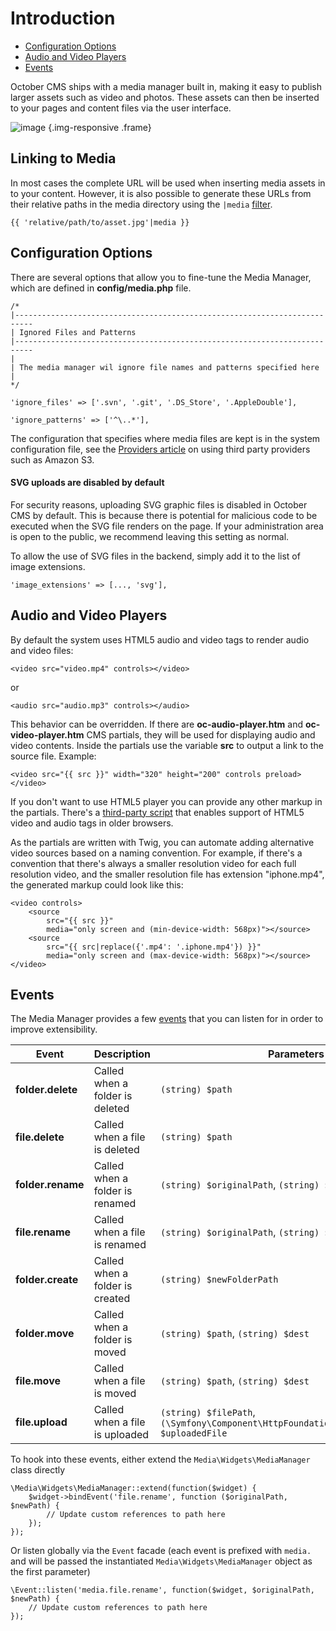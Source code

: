 # Introduction

- [Configuration Options](#configuration-options)
- [Audio and Video Players](#audio-and-video-players)
- [Events](#events)

October CMS ships with a media manager built in, making it easy to publish larger assets such as video and photos. These assets can then be inserted to your pages and content files via the user interface.

![image](https://github.com/octobercms/docs/blob/develop/images/media-manager.png?raw=true) {.img-responsive .frame}

<a name="media-links"></a>
## Linking to Media

In most cases the complete URL will be used when inserting media assets in to your content. However, it is also possible to generate these URLs from their relative paths in the media directory using the `|media` [filter](../markup/filter-media).

    {{ 'relative/path/to/asset.jpg'|media }}

<a name="configuration-options"></a>
## Configuration Options

There are several options that allow you to fine-tune the Media Manager, which are defined in **config/media.php** file.

    /*
    |--------------------------------------------------------------------------
    | Ignored Files and Patterns
    |--------------------------------------------------------------------------
    |
    | The media manager wil ignore file names and patterns specified here
    |
    */

    'ignore_files' => ['.svn', '.git', '.DS_Store', '.AppleDouble'],

    'ignore_patterns' => ['^\..*'],

The configuration that specifies where media files are kept is in the system configuration file, see the [Providers article](../media/providers) on using third party providers such as Amazon S3.

#### SVG uploads are disabled by default

For security reasons, uploading SVG graphic files is disabled in October CMS by default. This is because there is potential for malicious code to be executed when the SVG file renders on the page. If your administration area is open to the public, we recommend leaving this setting as normal.

To allow the use of SVG files in the backend, simply add it to the list of image extensions.

    'image_extensions' => [..., 'svg'],

<a name="audio-and-video-players"></a>
## Audio and Video Players

By default the system uses HTML5 audio and video tags to render audio and video files:

    <video src="video.mp4" controls></video>

or

    <audio src="audio.mp3" controls></audio>

This behavior can be overridden. If there are **oc-audio-player.htm** and **oc-video-player.htm** CMS partials, they will be used for displaying audio and video contents. Inside the partials use the variable **src** to output a link to the source file. Example:

    <video src="{{ src }}" width="320" height="200" controls preload></video>

If you don't want to use HTML5 player you can provide any other markup in the partials. There's a [third-party script](https://html5media.info/) that enables support of HTML5 video and audio tags in older browsers.

As the partials are written with Twig, you can automate adding alternative video sources based on a naming convention. For example, if there's a convention that there's always a smaller resolution video for each full resolution video, and the smaller resolution file has extension "iphone.mp4", the generated markup could look like this:

    <video controls>
        <source
            src="{{ src }}"
            media="only screen and (min-device-width: 568px)"></source>
        <source
            src="{{ src|replace({'.mp4': '.iphone.mp4'}) }}"
            media="only screen and (max-device-width: 568px)"></source>
    </video>

<a name="events"></a>
## Events

The Media Manager provides a few [events](../services/events) that you can listen for in order to improve extensibility.

Event | Description | Parameters
------------- | ------------- | -------------
**folder.delete** | Called when a folder is deleted | `(string) $path`
**file.delete** | Called when a file is deleted | `(string) $path`
**folder.rename** | Called when a folder is renamed | `(string) $originalPath`, `(string) $newPath`
**file.rename** | Called when a file is renamed | `(string) $originalPath`, `(string) $newPath`
**folder.create** | Called when a folder is created | `(string) $newFolderPath`
**folder.move** | Called when a folder is moved | `(string) $path`, `(string) $dest`
**file.move** | Called when a file is moved | `(string) $path`, `(string) $dest`
**file.upload** | Called when a file is uploaded | `(string) $filePath`, `(\Symfony\Component\HttpFoundation\File\UploadedFile) $uploadedFile`

To hook into these events, either extend the `Media\Widgets\MediaManager` class directly

    \Media\Widgets\MediaManager::extend(function($widget) {
        $widget->bindEvent('file.rename', function ($originalPath, $newPath) {
            // Update custom references to path here
        });
    });

Or listen globally via the `Event` facade (each event is prefixed with `media.` and will be passed the instantiated `Media\Widgets\MediaManager` object as the first parameter)

    \Event::listen('media.file.rename', function($widget, $originalPath, $newPath) {
        // Update custom references to path here
    });
